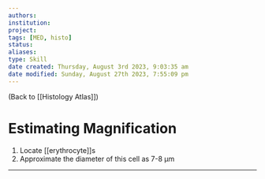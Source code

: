 ```yaml
---
authors: 
institution: 
project: 
tags: [MED, histo]
status: 
aliases: 
type: Skill
date created: Thursday, August 3rd 2023, 9:03:35 am
date modified: Sunday, August 27th 2023, 7:55:09 pm
---
```


(Back to [[Histology Atlas]])

# Estimating Magnification

1. Locate [[erythrocyte]]s
2. Approximate the diameter of this cell as 7-8 µm

---

